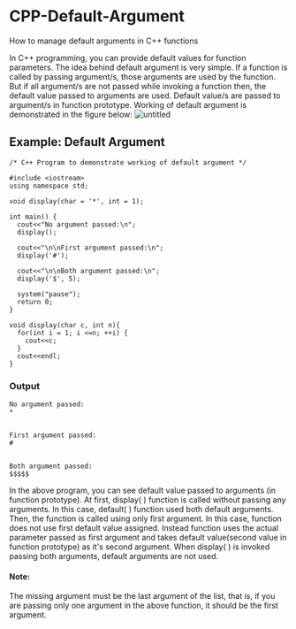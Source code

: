 # CPP-Default-Argument
How to manage default arguments in C++ functions

In C++ programming, you can provide default values for function parameters. The idea behind default argument is very simple. If a function is called by passing argument/s, those arguments are used by the function. But if all argument/s are not passed while invoking a function then, the default value passed to arguments are used. Default value/s are passed to argument/s in function prototype. Working of default argument is demonstrated in the figure below:
![untitled](https://user-images.githubusercontent.com/41892175/46570675-79c68500-c99a-11e8-984b-447d111fa64c.jpg)

## Example: Default Argument
```
/* C++ Program to demonstrate working of default argument */ 

#include <iostream> 
using namespace std; 

void display(char = '*', int = 1); 

int main() { 
  cout<<"No argument passed:\n"; 
  display(); 
  
  cout<<"\n\nFirst argument passed:\n"; 
  display('#'); 
  
  cout<<"\n\nBoth argument passed:\n"; 
  display('$', 5);
  
  system("pause"); 
  return 0; 
} 

void display(char c, int n){ 
  for(int i = 1; i <=n; ++i) { 
    cout<<c; 
  } 
  cout<<endl; 
}
```

### Output
```
No argument passed:
*


First argument passed:
#


Both argument passed:
$$$$$
```

In the above program, you can see default value passed to arguments (in function prototype). At first, display( ) function is called without passing any arguments. In this case, default( ) function used both default arguments. Then, the function is called using only first argument. In this case, function does not use first default value assigned. Instead function uses the actual parameter passed as first argument and takes default value(second value in function prototype) as it's second argument. When display( ) is invoked passing both arguments, default arguments are not used.

#### Note:
The missing argument must be the last argument of the list, that is, if you are passing only one argument in the above function, it should be the first argument.
